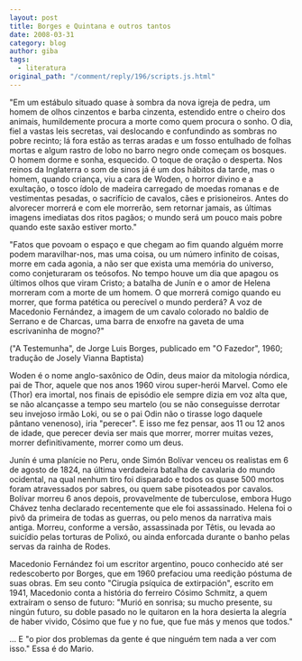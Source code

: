 ```yaml
---
layout: post
title: Borges e Quintana e outros tantos
date: 2008-03-31
category: blog
author: giba
tags:
  - literatura
original_path: "/comment/reply/196/scripts.js.html"
---
```


"Em um estábulo situado quase à sombra da nova igreja de pedra, um homem de olhos cinzentos e barba cinzenta, estendido entre o cheiro dos animais, humildemente procura a morte como quem procura o sonho. O dia, fiel a vastas leis secretas, vai deslocando e confundindo as sombras no pobre recinto; lá fora estão as terras aradas e um fosso entulhado de folhas mortas e algum rastro de lobo no barro negro onde começam os bosques. O homem dorme e sonha, esquecido. O toque de oração o desperta. Nos reinos da Inglaterra o som de sinos já é um dos hábitos da tarde, mas o homem, quando criança, viu a cara de Woden, o horror divino e a exultação, o tosco ídolo de madeira carregado de moedas romanas e de vestimentas pesadas, o sacrifício de cavalos, cães e prisioneiros. Antes do alvorecer morrerá e com ele morrerão, sem retornar jamais, as últimas imagens imediatas dos ritos pagãos; o mundo será um pouco mais pobre quando este saxão estiver morto."

"Fatos que povoam o espaço e que chegam ao fim quando alguém morre podem maravilhar-nos, mas uma coisa, ou um número infinito de coisas, morre em cada agonia, a não ser que exista uma memória do universo, como conjeturaram os teósofos. No tempo houve um dia que apagou os últimos olhos que viram Cristo; a batalha de Junín e o amor de Helena morreram com a morte de um homem. O que morrerá comigo quando eu morrer, que forma patética ou perecível o mundo perderá? A voz de Macedonio Fernández, a imagem de um cavalo colorado no baldio de Serrano e de Charcas, uma barra de enxofre na gaveta de uma escrivaninha de mogno?"

("A Testemunha", de Jorge Luis Borges, publicado em "O Fazedor", 1960; tradução de Josely Vianna Baptista)

Woden é o nome anglo-saxônico de Odin, deus maior da mitologia nórdica, pai de Thor, aquele que nos anos 1960 virou super-herói Marvel. Como ele (Thor) era imortal, nos finais de episódio ele sempre dizia em voz alta que, se não alcançasse a tempo seu martelo (ou se não conseguisse derrotar seu invejoso irmão Loki, ou se o pai Odin não o tirasse logo daquele pântano venenoso), iria "perecer". E isso me fez pensar, aos 11 ou 12 anos de idade, que perecer devia ser mais que morrer, morrer muitas vezes, morrer definitivamente, morrer como um deus.

Junín é uma planície no Peru, onde Simón Bolívar venceu os realistas em 6 de agosto de 1824, na última verdadeira batalha de cavalaria do mundo ocidental, na qual nenhum tiro foi disparado e todos os quase 500 mortos foram atravessados por sabres, ou quem sabe pisoteados por cavalos. Bolívar morreu 6 anos depois, provavelmente de tuberculose, embora Hugo Chávez tenha declarado recentemente que ele foi assassinado. Helena foi o pivô da primeira de todas as guerras, ou pelo menos da narrativa mais antiga. Morreu, conforme a versão, assassinada por Têtis, ou levada ao suicídio pelas torturas de Polixó, ou ainda enforcada durante o banho pelas servas da rainha de Rodes.

Macedonio Fernández foi um escritor argentino, pouco conhecido até ser redescoberto por Borges, que em 1960 prefaciou uma reedição póstuma de suas obras. Em seu conto "Cirugía psíquica de extirpación", escrito em 1941, Macedonio conta a história do ferreiro Cósimo Schmitz, a quem extraíram o senso de futuro: "Murió en sonrisa; su mucho presente, su ningún futuro, su doble pasado no le quitaron en la hora desierta la alegría de haber vivido, Cósimo que fue y no fue, que fue más y menos que todos."

... E "o pior dos problemas da gente é que ninguém tem nada a ver com isso." Essa é do Mario.
